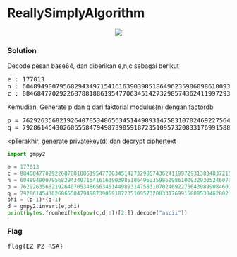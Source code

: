 <h1><b>ReallySimplyAlgorithm</b></h3>
<p align="center">
  <img src="https://github.com/enomarozi/RSA-CTF-Writeup/blob/master/RSA/Image/ReallySimplyAlgorithm.png">
</p>
<h3><b>Solution</h3></b>
<p>Decode pesan base64, dan diberikan e,n,c sebagai berikut</p>
<pre>
e : 177013 
n : 60489490079568294349715416163903985186496235986098610093293052460792503315678395256399286841695277680665116220726752562679881088406015131776445119846867376485129195729587098347069383612930097017564555946504327212487055805393888194248614312817084068210128719441941469592775959183860597697792421360570429291619
c : 8846847702922687881886195477063451427329857436241199729313834837215065342842194096627650646030654221115160483358635926249174359157324115898881901054909428815471323024147525381814117399926123858842683899812371449084780501650592935718877766882285703933107033852872232081811523399199492068371483302803843052080
</pre>
<p>Kemudian, Generate p dan q dari faktorial modulus(n) dengan <a href="factordb.com">factordb</a></p>
<pre>
p = 7629263568219264070534865634514498931475831070246922756439899084602152225417506464705773883425919713640357139960788094694753801620331029587306770224349997
q = 7928614543026865584794987390591872351095732083317699158885384628021655236876187842142196059391063378600651809506598849833915524029345271178390249054386127
</pre>

<pTerakhir, generate privatekey(d) dan decrypt ciphertext</p> 

```python
import gmpy2

e = 177013
c = 8846847702922687881886195477063451427329857436241199729313834837215065342842194096627650646030654221115160483358635926249174359157324115898881901054909428815471323024147525381814117399926123858842683899812371449084780501650592935718877766882285703933107033852872232081811523399199492068371483302803843052080
n = 60489490079568294349715416163903985186496235986098610093293052460792503315678395256399286841695277680665116220726752562679881088406015131776445119846867376485129195729587098347069383612930097017564555946504327212487055805393888194248614312817084068210128719441941469592775959183860597697792421360570429291619
p = 7629263568219264070534865634514498931475831070246922756439899084602152225417506464705773883425919713640357139960788094694753801620331029587306770224349997 #factordb
q = 7928614543026865584794987390591872351095732083317699158885384628021655236876187842142196059391063378600651809506598849833915524029345271178390249054386127 #factordb
phi = (p-1)*(q-1) 
d = gmpy2.invert(e,phi)
print(bytes.fromhex(hex(pow(c,d,n))[2:]).decode("ascii"))
```

<h3><b>Flag</b></h3>
<pre>
flag{EZ_PZ_RSA}
</pre>
